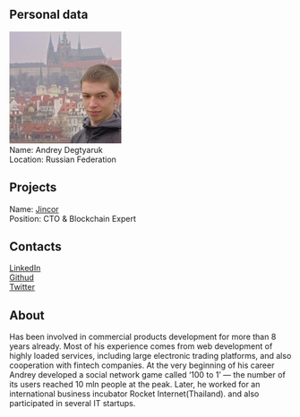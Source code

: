 ## Personal data
![andrey degtyaruk photo](photo/andrey_degtyaruk.jpg)  
Name:   Andrey Degtyaruk  
Location: Russian Federation  
## Projects 
Name: [Jincor](../projects/jincor.md)  
Position: CTO & Blockchain Expert   
## Contacts
[LinkedIn](https://www.linkedin.com/in/degtyaruk-andrey-44042746/)       
[Githud](https://github.com/hlogeon/)  
[Twitter](https://twitter.com/hlogeon)  
## About
Has been involved in commercial products development for more than 8 years already. Most of his experience comes from web development of highly loaded services, including large electronic trading platforms, and also cooperation with fintech companies. At the very beginning of his career Andrey developed a social network game called ‘100 to 1’ — the number of its users reached 10 mln people at the peak. Later, he worked for an international business incubator Rocket Internet(Thailand). and also participated in several IT startups.
